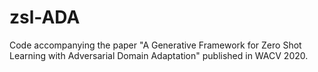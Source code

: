 # zsl-ADA
Code accompanying the paper "A Generative Framework for Zero Shot Learning with Adversarial Domain Adaptation" published in WACV 2020.

